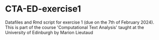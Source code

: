 # CTA-ED-exercise1
Datafiles and Rmd script for exercise 1 (due on the 7th of February 2024). This is part of the course 'Computational Text Analysis' taught at the University of Edinburgh by Marion Lieutaud
